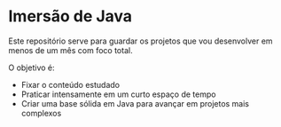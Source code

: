 # Imersão de Java

Este repositório serve para guardar os projetos que vou desenvolver em menos de um mês com foco total.  

O objetivo é:
- Fixar o conteúdo estudado
- Praticar intensamente em um curto espaço de tempo
- Criar uma base sólida em Java para avançar em projetos mais complexos

